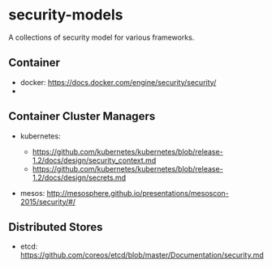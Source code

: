 # security-models
A collections of security model for various frameworks.


## Container

* docker: https://docs.docker.com/engine/security/security/
* 
## Container Cluster Managers

* kubernetes: 
  * https://github.com/kubernetes/kubernetes/blob/release-1.2/docs/design/security_context.md 
  * https://github.com/kubernetes/kubernetes/blob/release-1.2/docs/design/secrets.md

* mesos: http://mesosphere.github.io/presentations/mesoscon-2015/security/#/


## Distributed Stores

* etcd: https://github.com/coreos/etcd/blob/master/Documentation/security.md

